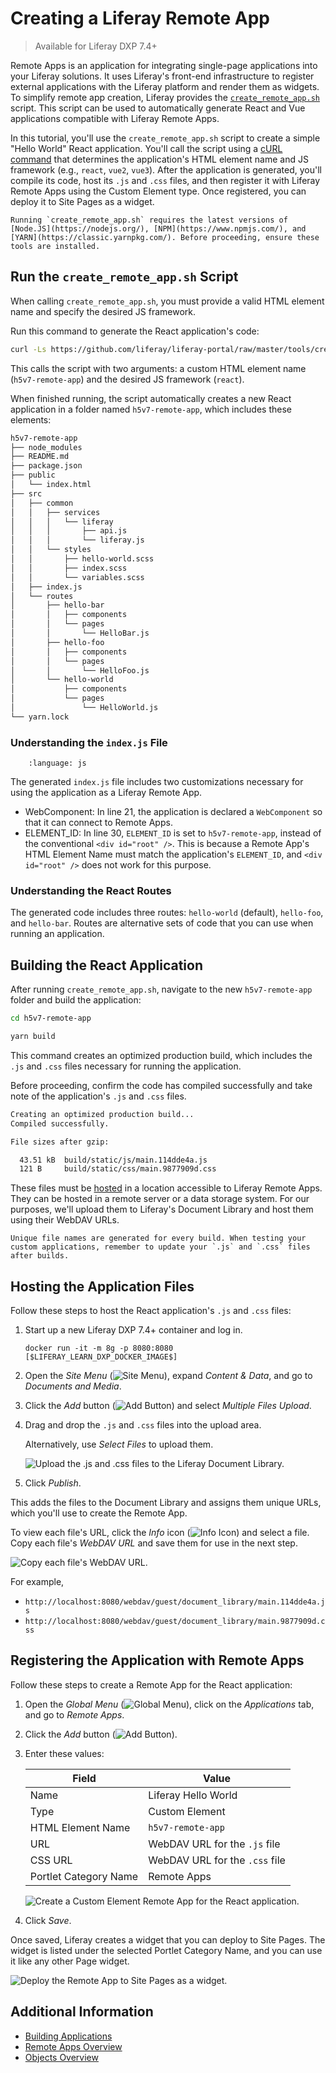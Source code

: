 # Creating a Liferay Remote App

> Available for Liferay DXP 7.4+

Remote Apps is an application for integrating single-page applications into your Liferay solutions. It uses Liferay's front-end infrastructure to register external applications with the Liferay platform and render them as widgets. To simplify remote app creation, Liferay provides the [`create_remote_app.sh`](https://raw.githubusercontent.com/liferay/liferay-portal/master/tools/create_remote_app.sh) script. This script can be used to automatically generate React and Vue applications compatible with Liferay Remote Apps.

In this tutorial, you'll use the `create_remote_app.sh` script to create a simple "Hello World" React application. You'll call the script using a [cURL command](https://github.com/liferay/liferay-portal/blob/master/tools/create_remote_app.sh.README.markdown) that determines the application's HTML element name and JS framework (e.g., `react`, `vue2`, `vue3`). After the application is generated, you'll compile its code, host its `.js` and `.css` files, and then register it with Liferay Remote Apps using the Custom Element type. Once registered, you can deploy it to Site Pages as a widget.

```{important}
Running `create_remote_app.sh` requires the latest versions of [Node.JS](https://nodejs.org/), [NPM](https://www.npmjs.com/), and [YARN](https://classic.yarnpkg.com/). Before proceeding, ensure these tools are installed.
```

## Run the `create_remote_app.sh` Script

When calling `create_remote_app.sh`, you must provide a valid HTML element name and specify the desired JS framework.

Run this command to generate the React application's code:

```bash
curl -Ls https://github.com/liferay/liferay-portal/raw/master/tools/create_remote_app.sh | bash -s h5v7-remote-app react
```

This calls the script with two arguments: a custom HTML element name (`h5v7-remote-app`) and the desired JS framework (`react`).

When finished running, the script automatically creates a new React application in a folder named `h5v7-remote-app`, which includes these elements:

```bash
h5v7-remote-app
├── node_modules
├── README.md
├── package.json
├── public
│   └── index.html
├── src
│   ├── common
│   │   ├── services
│   │   │   └── liferay
│   │   │       ├── api.js
│   │   │       └── liferay.js
│   │   └── styles
│   │       ├── hello-world.scss
│   │       ├── index.scss
│   │       └── variables.scss
│   ├── index.js
│   └── routes
│       ├── hello-bar
│       │   ├── components
│       │   └── pages
│       │       └── HelloBar.js
│       ├── hello-foo
│       │   ├── components
│       │   └── pages
│       │       └── HelloFoo.js
│       └── hello-world
│           ├── components
│           └── pages
│               └── HelloWorld.js
└── yarn.lock
```

### Understanding the `index.js` File

   ```{literalinclude} ./creating-a-liferay-remote-app/resources/liferay-h5v7.zip/h5v7-remote-app/src/index.js
       :language: js
   ```

The generated `index.js` file includes two customizations necessary for using the application as a Liferay Remote App.

* WebComponent: In line 21, the application is declared a `WebComponent` so that it can connect to Remote Apps.
* ELEMENT_ID: In line 30, `ELEMENT_ID` is set to `h5v7-remote-app`, instead of the conventional `<div id="root" />`. This is because a Remote App's HTML Element Name must match the application's `ELEMENT_ID`, and `<div id="root" />` does not work for this purpose.

### Understanding the React Routes

The generated code includes three routes: `hello-world` (default), `hello-foo`, and `hello-bar`. Routes are alternative sets of code that you can use when running an application. <!--TASK: uncomment references once article is added; "See ![Using Routes with Remote Apps](./using-routes-with-remote-apps.md) for more information."-->

## Building the React Application

After running `create_remote_app.sh`, navigate to the new `h5v7-remote-app` folder and build the application:

```bash
cd h5v7-remote-app
```

```bash
yarn build
```

This command creates an optimized production build, which includes the `.js` and `.css` files necessary for running the application.

Before proceeding, confirm the code has compiled successfully and take note of the application's `.js` and `.css` files.

```bash
Creating an optimized production build...
Compiled successfully.

File sizes after gzip:

  43.51 kB  build/static/js/main.114dde4a.js
  121 B     build/static/css/main.9877909d.css
```

These files must be [hosted](#hosting-the-application-files) in a location accessible to Liferay Remote Apps. They can be hosted in a remote server or a data storage system. For our purposes, we'll upload them to Liferay's Document Library and host them using their WebDAV URLs.

```{tip}
Unique file names are generated for every build. When testing your custom applications, remember to update your `.js` and `.css` files after builds.
```

## Hosting the Application Files

Follow these steps to host the React application's `.js` and `.css` files:

1. Start up a new Liferay DXP 7.4+ container and log in.

   ```docker
   docker run -it -m 8g -p 8080:8080 [$LIFERAY_LEARN_DXP_DOCKER_IMAGE$]
   ```

1. Open the *Site Menu* (![Site Menu](../../images/icon-product-menu.png)), expand *Content & Data*, and go to *Documents and Media*.

1. Click the *Add* button (![Add Button](../../images/icon-add.png)) and select *Multiple Files Upload*.

1. Drag and drop the `.js` and `.css` files into the upload area.

   Alternatively, use *Select Files* to upload them.

   ![Upload the .js and .css files to the Liferay Document Library.](./creating-a-liferay-remote-app/images/01.png)

1. Click *Publish*.

This adds the files to the Document Library and assigns them unique URLs, which you'll use to create the Remote App.

To view each file's URL, click the *Info* icon (![Info Icon](../../images/icon-information.png)) and select a file. Copy each file's *WebDAV URL* and save them for use in the next step.

![Copy each file's WebDAV URL.](./creating-a-liferay-remote-app/images/02.png)

For example,

* `http://localhost:8080/webdav/guest/document_library/main.114dde4a.js`
* `http://localhost:8080/webdav/guest/document_library/main.9877909d.css`

## Registering the Application with Remote Apps

Follow these steps to create a Remote App for the React application:

1. Open the *Global Menu* (![Global Menu](../../images/icon-applications-menu.png)), click on the *Applications* tab, and go to *Remote Apps*.

1. Click the *Add* button (![Add Button](../../images/icon-add.png)).

1. Enter these values:

   | Field | Value |
   | --- | --- |
   | Name | Liferay Hello World |
   | Type | Custom Element |
   | HTML Element Name | `h5v7-remote-app` |
   | URL | WebDAV URL for the `.js` file |
   | CSS URL | WebDAV URL for the `.css` file |
   | Portlet Category Name | Remote Apps |

   ![Create a Custom Element Remote App for the React application.](./creating-a-liferay-remote-app/images/03.png)

1. Click *Save*.

Once saved, Liferay creates a widget that you can deploy to Site Pages. The widget is listed under the selected Portlet Category Name, and you can use it like any other Page widget.

![Deploy the Remote App to Site Pages as a widget.](./creating-a-liferay-remote-app/images/04.png)

## Additional Information

* [Building Applications](../../building-applications.md)
* [Remote Apps Overview](../remote-apps.md)
* [Objects Overview](../objects.md)
